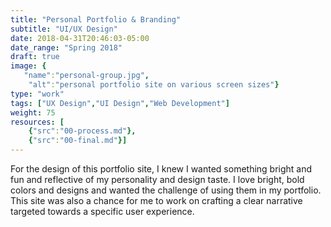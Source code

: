 ```yaml
---
title: "Personal Portfolio & Branding"
subtitle: "UI/UX Design"
date: 2018-04-31T20:46:03-05:00
date_range: "Spring 2018"
draft: true
image: {
   "name":"personal-group.jpg",
    "alt":"personal portfolio site on various screen sizes"}
type: "work"
tags: ["UX Design","UI Design","Web Development"]
weight: 75
resources: [
    {"src":"00-process.md"},
    {"src":"00-final.md"}]
---
```

For the design of this portfolio site, I knew I wanted something bright and fun and reflective of my personality and design taste. I love bright, bold colors and designs and wanted the challenge of using them in my portfolio. This site was also a chance for me to work on crafting a clear narrative targeted towards a specific user experience. 
